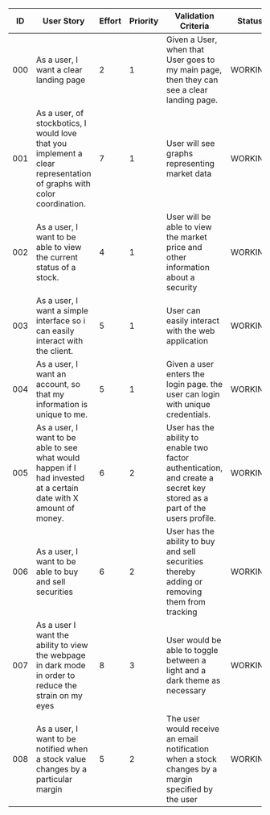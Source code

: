 | ID  | User Story                                                                                                           | Effort | Priority | Validation Criteria                                                                                                      | Status  |
| --- | -------------------------------------------------------------------------------------------------------------------- | ------ | -------- | ------------------------------------------------------------------------------------------------------------------------ | ------- |
| 000 | As a user, I want a clear landing page                                                                               | 2      | 1        | Given a User, when that User goes to my main page, then they can see a clear landing page.                               | WORKING |
| 001 | As a user, of stockbotics, I would love that you implement a clear representation of graphs with color coordination. | 7      | 1        | User will see graphs representing market data                                                                            | WORKING |
| 002 | As a user, I want to be able to view the current status of a stock.                                                  | 4      | 1        | User will be able to view the market price and other information about a security                                        | WORKING |
| 003 | As a user, I want a simple interface so i can easily interact with the client.                                       | 5      | 1        | User can easily interact with the web application                                                                        | WORKING |
| 004 | As a user, I want an account, so that my information is unique to me.                                                | 5      | 1        | Given a user enters the login page. the user can login with unique credentials.                                          | WORKING |
| 005 | As a user, I want to be able to see what would happen if I had invested at a certain date with X amount of money.    | 6      | 2        | User has the ability to enable two factor authentication, and create a secret key stored as a part of the users profile. | WORKING |
| 006 | As a user, I want to be able to buy and sell securities                                                              | 6      | 2        | User has the ability to buy and sell securities thereby adding or removing them from tracking                            | WORKING |
| 007 | As a user I want the ability to view the webpage in dark mode in order to reduce the strain on my eyes               | 8      | 3        | User would be able to toggle between a light and a dark theme as necessary                                               | WORKING |
| 008 | As a user, I want to be notified when a stock value changes by a particular margin                                   | 5      | 2        | The user would receive an email notification when a stock changes by a margin specified by the user                      | WORKING |
